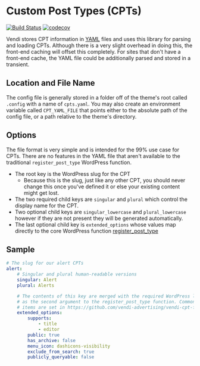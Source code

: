# Custom Post Types (CPTs)

[![Build Status](https://travis-ci.org/vendi-advertising/vendi-cpt-from-yaml.svg?branch=master)](https://travis-ci.org/vendi-advertising/vendi-cpt-from-yaml)
[![codecov](https://codecov.io/gh/vendi-advertising/vendi-cpt-from-yaml/branch/master/graph/badge.svg)](https://codecov.io/gh/vendi-advertising/vendi-cpt-from-yaml)

Vendi stores CPT information in [YAML](https://yaml.org/) files and uses this library for parsing and loading
CPTs. Although there is a very slight overhead in doing this, the front-end caching will
offset this completely. For sites that don't have a front-end cache, the YAML file could be additionally
parsed and stored in a transient.

## Location and File Name
The config file is generally stored in a folder off of the theme's root called `.config` with a name of `cpts.yaml`. You
may also create an environment variable called `CPT_YAML_FILE` that points either to the absolute path of the config
file, or a path relative to the theme's directory.

## Options
The file format is very simple and is intended for the 99% use case for CPTs. There are no features in the YAML file
that aren't available to the traditional `register_post_type` WordPress function.
  * The root key is the WordPress slug for the CPT
    * Because this is the slug, just like any other CPT, you should never change this once you've defined it or else
      your existing content might get lost.
  * The two required child keys are `singular` and `plural` which control the
    display name for the CPT.
  * Two optional child keys are `singular_lowercase` and `plural_lowercase`
    however if they are not present they will be generated automatically.
  * The last optional child key is `extended_options` whose values map directly
    to the core WordPress function
    [register_post_type](https://developer.wordpress.org/reference/functions/register_post_type/)

## Sample

```yaml
# The slug for our alert CPTs
alert:
    # Singular and plural human-readable versions
    singular: Alert
    plural: Alerts

    # The contents of this key are merged with the required WordPress labels and passed directly
    # as the second argument to the register_post_type function. Common default values for these
    # items are set in https://github.com/vendi-advertising/vendi-cpt-from-yaml/blob/f85a3db005da11f88b9e5340ba12202b86584f81/src/CPTBase.php#L160
    extended_options:
        supports:
            - title
            - editor
        public: true
        has_archive: false
        menu_icon: dashicons-visibility
        exclude_from_search: true
        publicly_queryable: false
```
